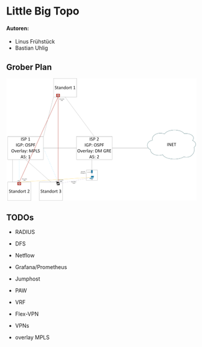 # Little Big Topo

#### Autoren:

- Linus Frühstück
- Bastian Uhlig

## Grober Plan

![Grober Plan](./plan/Netzplan/Grober_Plan.png)

## TODOs
- RADIUS
- DFS
- Netflow
- Grafana/Prometheus
- Jumphost
- PAW

- VRF
- Flex-VPN
- VPNs
- overlay MPLS
